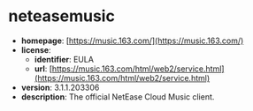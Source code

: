 # neteasemusic

- **homepage**: [https://music.163.com/](https://music.163.com/)
- **license**:
  - **identifier**: EULA
  - **url**: [https://music.163.com/html/web2/service.html](https://music.163.com/html/web2/service.html)
- **version**: 3.1.1.203306
- **description**: The official NetEase Cloud Music client.

